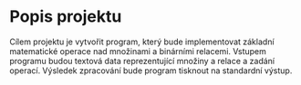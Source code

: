 # Popis projektu
Cílem projektu je vytvořit program, který bude implementovat základní matematické operace nad množinami a binárními relacemi. Vstupem programu budou textová data reprezentující množiny a relace a zadání operací. Výsledek zpracování bude program tisknout na standardní výstup.

